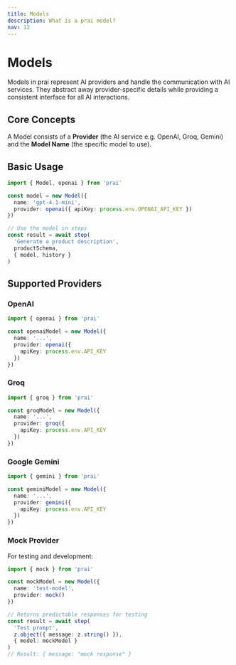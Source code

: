 ```yaml
---
title: Models
description: What is a prai model?
nav: 12
---
```


# Models

Models in prai represent AI providers and handle the communication with AI services. They abstract away provider-specific details while providing a consistent interface for all AI interactions.

## Core Concepts

A Model consists of a **Provider** (the AI service e.g. OpenAI, Groq, Gemini) and the **Model Name** (the specific model to use).

## Basic Usage

```typescript
import { Model, openai } from 'prai'

const model = new Model({
  name: 'gpt-4.1-mini',
  provider: openai({ apiKey: process.env.OPENAI_API_KEY })
})

// Use the model in steps
const result = await step(
  'Generate a product description',
  productSchema,
  { model, history }
)
```

## Supported Providers

### OpenAI

```typescript
import { openai } from 'prai'

const openaiModel = new Model({
  name: '...', 
  provider: openai({
    apiKey: process.env.API_KEY
  })
})
```

### Groq

```typescript
import { groq } from 'prai'

const groqModel = new Model({
  name: '...',
  provider: groq({
    apiKey: process.env.API_KEY
  })
})
```

### Google Gemini

```typescript
import { gemini } from 'prai'

const geminiModel = new Model({
  name: '...',
  provider: gemini({
    apiKey: process.env.API_KEY
  })
})
```

### Mock Provider

For testing and development:

```typescript
import { mock } from 'prai'

const mockModel = new Model({
  name: 'test-model',
  provider: mock()
})

// Returns predictable responses for testing
const result = await step(
  'Test prompt',
  z.object({ message: z.string() }),
  { model: mockModel }
)
// Result: { message: "mock response" }
```
